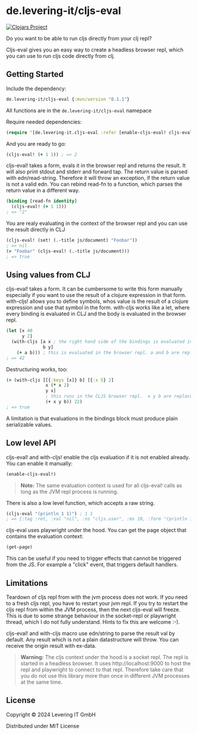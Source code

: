 # de.levering-it/cljs-eval

[![Clojars Project](https://img.shields.io/clojars/v/de.levering-it/cljs-eval.svg)](https://clojars.org/de.levering-it/cljs-eval)

Do you want to be able to run cljs directly from your clj repl?

Cljs-eval gives you an easy way to create a headless browser repl, which you can use to
run cljs code directly from clj.

## Getting Started

Include the dependency:

```clojure
de.levering-it/cljs-eval {:mvn/version "0.1.1"}
```


All functions are in the `de.levering-it/cljs-eval` namepace

Require needed dependencies:

```clojure
(require '[de.levering-it.cljs-eval :refer [enable-cljs-eval! cljs-eval cljs-eval! with-cljs read-fn]])
```

And you are ready to go:

```clojure
(cljs-eval! (+ 1 1)) ; => 2
```

cljs-eval! takes a form, evals it in the browser repl and returns the result.
It will also print stdout and stderr and forward tap.
The return value is parsed with edn/read-string. Therefore it will throw an exception, if the return value is not a valid edn. You can rebind read-fn to a function, which parses the return value in a different way.

```clojure
(binding [read-fn identity]
  (cljs-eval! (+ 1 1)))
; => "2"
```

You are realy evaluating in the context of the browser repl and you can use the result directly in CLJ

```clojure
(cljs-eval! (set! (.-title js/document) "Foobar"))
; => nil
(= "Foobar" (cljs-eval! (.-title js/document)))
; => true
```

## Using values from CLJ

cljs-eval! takes a form. It can be cumbersome to write this form manually especially if you want to use the result of a clojure expression in that form.
with-cljs! allows you to define symbols, whos value is the result of a clojure expression and use that symbol in the form. with-cljs works like a let, where every binding is evaluated in CLJ and the body is evaluated in the browser repl.

```clojure
(let [x 40
      y 2]
  (with-cljs [a x ; the right hand side of the bindings is evaluated in CLJ
              b y]
    (+ a b))) ; this is evaluated in the browser repl. a and b are replaced by the values from the CLJ evaluation.
; => 42
```

Destructuring works, too:

```clojure
(= (with-cljs [[{:keys [x]} b] [{:x 5} 2]
               x (* x 2)
               y x]
               ; this runs in the CLJS browser repl.  x y b are replaced by the values from the CLJ evaluation.
               (+ x y b)) 22)
; => true
```

A limitation is that evaluations in the bindings block must produce plain serializable values.

## Low level API
cljs-eval! and with-cljs! enable the cljs evaluation if it is not enabled already.
You can enable it manually:

```clojure
(enable-cljs-eval!)
```

> **Note:** The same evaluation context is used for all cljs-eval! calls as long as the JVM repl process is running.

There is also a low level function, which accepts a raw string.

```clojure
(cljs-eval "(println 1 1)") ; 1 1
; => {:tag :ret, :val "nil", :ns "cljs.user", :ms 10, :form "(println 1 1)"}
```

cljs-eval uses playwright under the hood. You can get the page object that contains the evaluation context:

```clojure
(get-page)
```

This can be useful if you need to trigger effects that cannot be triggered from the JS. For example a "click" event, that triggers default handlers.

## Limitations

Teardown of cljs repl from with the jvm process does not work. If you need to a fresh cljs repl, you have to restart your jvm repl. If you try to restart the cljs repl from within
the JVM process, then the next cljs-eval will freeze. This is due to some strange behaviour in the socket-repl or playwright thread, which I do not fully understand. Hints to fix this are
welcome :-).

cljs-eval! and with-cljs macro use edn/string to parse the result val by default. Any result which is not a plain datastructure will throw. You can
receive the origin result with ex-data.

> **Warning:** The cljs context under the hood is a socket repl. The repl is started in a headless browser. It uses http://localhost:9000 to host the repl and playwright to connect to that repl. Therefore take care that you do not use this library more than once in different JVM processes at the same time.

## License

Copyright © 2024 Levering IT GmbH

Distributed under MIT License
